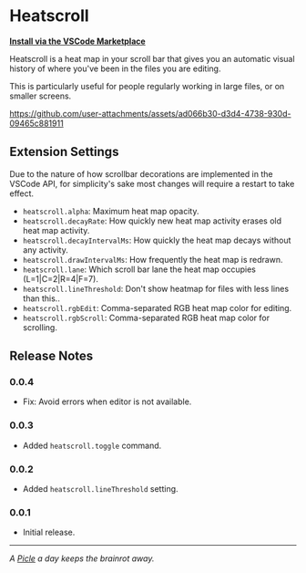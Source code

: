 # Heatscroll

__[Install via the VSCode Marketplace](https://marketplace.visualstudio.com/items?itemName=rthrfrd.heatscroll)__

Heatscroll is a heat map in your scroll bar that gives you an automatic visual history of where you've been in the files you are editing.

This is particularly useful for people regularly working in large files, or on smaller screens.

https://github.com/user-attachments/assets/ad066b30-d3d4-4738-930d-09465c881911

## Extension Settings

Due to the nature of how scrollbar decorations are implemented in the VSCode API, for simplicity's sake most changes will require a restart to take effect.

* `heatscroll.alpha`: Maximum heat map opacity.
* `heatscroll.decayRate`: How quickly new heat map activity erases old heat map activity.
* `heatscroll.decayIntervalMs`: How quickly the heat map decays without any activity.
* `heatscroll.drawIntervalMs`: How frequently the heat map is redrawn.
* `heatscroll.lane`: Which scroll bar lane the heat map occupies (L=1|C=2|R=4|F=7).
* `heatscroll.lineThreshold`: Don't show heatmap for files with less lines than this..
* `heatscroll.rgbEdit`: Comma-separated RGB heat map color for editing.
* `heatscroll.rgbScroll`: Comma-separated RGB heat map color for scrolling.

## Release Notes

### 0.0.4

- Fix: Avoid errors when editor is not available.

### 0.0.3

- Added `heatscroll.toggle` command.

### 0.0.2

- Added `heatscroll.lineThreshold` setting.

### 0.0.1

- Initial release.

----

_A [Picle](https://picle.fi/) a day keeps the brainrot away._
